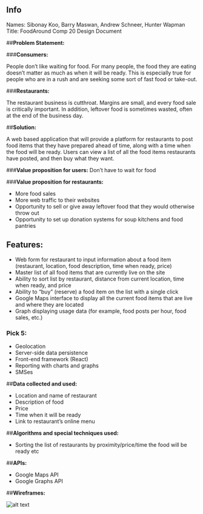 ## Info
Names: Sibonay Koo, Barry Maswan, Andrew Schneer, Hunter Wapman
Title: FoodAround
Comp 20 Design Document

##__Problem Statement:__

###__Consumers:__

People don’t like waiting for food.  For many people, the food they are eating doesn’t matter as much as when it will be ready.  This is especially true for people who are in a rush and are seeking some sort of fast food or take-out.

###__Restaurants:__

The restaurant business is cutthroat.  Margins are small, and every food sale is critically important.  In addition, leftover food is sometimes wasted, often at the end of the business day.

##__Solution:__

A web based application that will provide a platform for restaurants to post food items that they have prepared ahead of time, along with a time when the food will be ready.  Users can view a list of all the food items restaurants have posted, and then buy what they want.

###__Value proposition for users:__
Don’t have to wait for food

###__Value proposition for restaurants:__

* More food sales
* More web traffic to their websites
* Opportunity to sell or give away leftover food that they would otherwise throw out
* Opportunity to set up donation systems for soup kitchens and food pantries

## __Features:__

* Web form for restaurant to input information about a food item (restaurant, location, food description, time when ready, price)
* Master list of all food items that are currently live on the site
* Ability to sort list by restaurant, distance from current location, time when ready, and price
* Ability to “buy” (reserve) a food item on the list with a single click
* Google Maps interface to display all the current food items that are live and where they are located
* Graph displaying usage data (for example, food posts per hour, food sales, etc.)

### __Pick 5:__

* Geolocation
* Server-side data persistence
* Front-end framework (React)
* Reporting with charts and graphs
* SMSes

##__Data collected and used:__

* Location and name of restaurant
* Description of food
* Price
* Time when it will be ready
* Link to restaurant’s online menu

##__Algorithms and special techniques used:__

* Sorting the list of restaurants by proximity/price/time the food will be ready etc 

##__APIs:__

* Google Maps API
* Google Graphs API

##__Wireframes:__

![alt text](https://raw.githubusercontent.com/tuftsdev/comp20-spring2015-team3/master/wireframes/Post.png)

